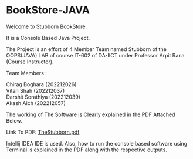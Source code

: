 # BookStore-JAVA

Welcome to Stubborn BookStore. 

It is a Console Based Java Project.

The Project is an effort of 4 Member Team named Stubborn of the OOPS(JAVA) LAB of course IT-602 of DA-IICT under Professor Arpit Rana (Course Instructor).
     
     
Team Members :    

Chirag Boghara (202212026)    
Vitan Shah (202212037)    
Darshit Sorathiya (202212039)    
Akash Aich (202212057)

The working of The Software is Clearly explained in the PDF Attached Below.

Link To PDF: [TheStubborn.pdf](https://github.com/darshit19/BookStore-JAVA/files/11463866/TheStubborn.pdf)



Intellij IDEA IDE is used. Also, how to run the console based software using Terminal is explained in the PDF along with the respective outputs.
